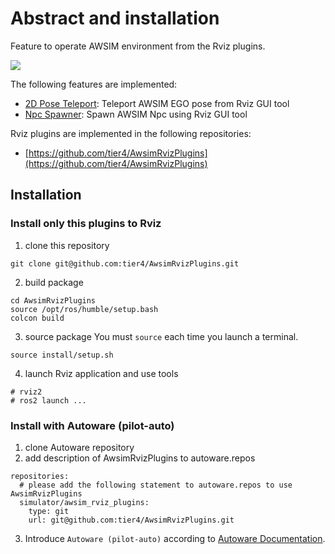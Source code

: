 # Abstract and installation
Feature to operate AWSIM environment from the Rviz plugins.

<a href="../NpcSpawner/npc_spawner.png" data-lightbox="AwsimRvizPlugins" data-title="" data-alt="AwsimRvizPlugins"><img src="../NpcSpawner/npc_spawner.png"></a>

The following features are implemented:

- [2D Pose Teleport](../2dPoseTeleport/index.md): Teleport AWSIM EGO pose from Rviz GUI tool
- [Npc Spawner](../NpcSpawner/index.md): Spawn AWSIM Npc using Rviz GUI tool

Rviz plugins are implemented in the following repositories:

- [https://github.com/tier4/AwsimRvizPlugins](https://github.com/tier4/AwsimRvizPlugins)

## Installation
### Install only this plugins to Rviz
1. clone this repository
```
git clone git@github.com:tier4/AwsimRvizPlugins.git
```
2. build package
```
cd AwsimRvizPlugins
source /opt/ros/humble/setup.bash
colcon build
```
3. source package
You must `source` each time you launch a terminal.
```
source install/setup.sh
```
4. launch Rviz application and use tools
```
# rviz2
# ros2 launch ...
```

### Install with Autoware (pilot-auto)
1. clone Autoware repository
2. add description of AwsimRvizPlugins to autoware.repos
```
repositories:
  # please add the following statement to autoware.repos to use AwsimRvizPlugins
  simulator/awsim_rviz_plugins:
    type: git
    url: git@github.com:tier4/AwsimRvizPlugins.git
```
3. Introduce `Autoware (pilot-auto)` according to [Autoware Documentation](https://autowarefoundation.github.io/autoware-documentation/main/installation/autoware/source-installation/).

